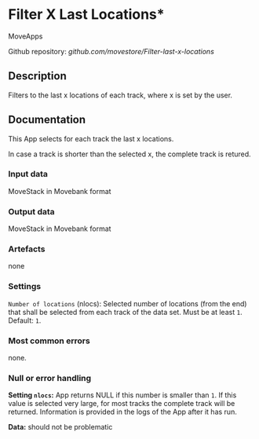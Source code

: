 # Filter X Last Locations*

MoveApps

Github repository: *github.com/movestore/Filter-last-x-locations*

## Description
Filters to the last x locations of each track, where x is set by the user.

## Documentation
This App selects for each track the last x locations.

In case a track is shorter than the selected x, the complete track is retured.

### Input data
MoveStack in Movebank format

### Output data
MoveStack in Movebank format

### Artefacts
none

### Settings 
`Number of locations` (nlocs): Selected number of locations (from the end) that shall be selected from each track of the data set. Must be at least `1`. Default: `1`.

### Most common errors
none.

### Null or error handling
**Setting `nlocs`:** App returns NULL if this number is smaller than `1`. If this value is selected very large, for most tracks the complete track will be returned. Information is provided in the logs of the App after it has run.

**Data:** should not be problematic
